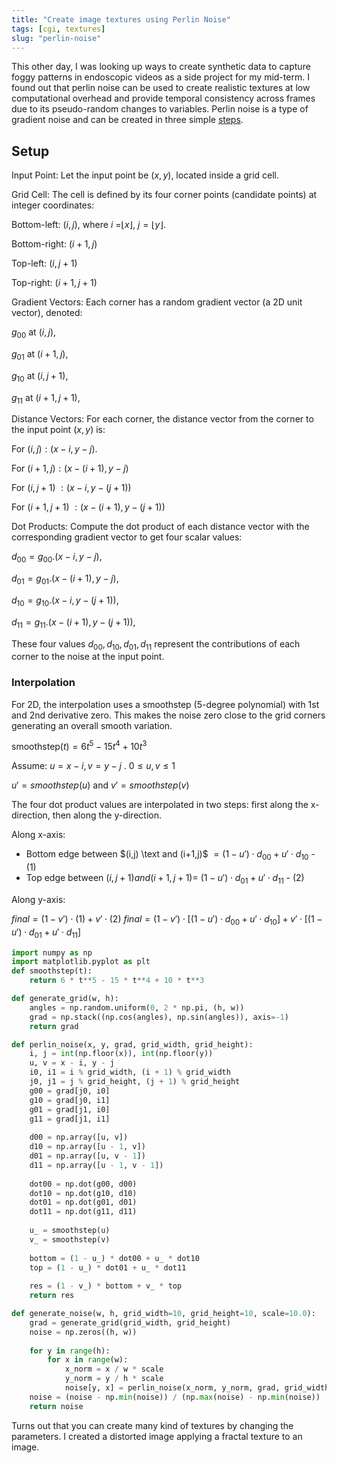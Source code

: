 ```yaml
---
title: "Create image textures using Perlin Noise"
tags: [cgi, textures]
slug: "perlin-noise"
---
```


This other day, I was looking up ways to create synthetic data to capture foggy patterns in endoscopic videos as a side project for my mid-term. I found out that perlin noise can be used to create realistic textures at low computational overhead and provide temporal consistency across frames due to its pseudo-random changes to variables. Perlin noise is a type of gradient noise and can be created in three simple [steps](https://en.wikipedia.org/wiki/Perlin_noise#Algorithm_detail).

## Setup

Input Point: Let the input point be $(x,y)$, located inside a grid cell.

Grid Cell: The cell is defined by its four corner points (candidate points) at integer coordinates:

Bottom-left: $(i,j)$, where $i$ =$⌊x⌋$,  $j=⌊y⌋$.

Bottom-right: $(i+1,j)$

Top-left: $(i, j+1)$

Top-right: $(i+1,j+1)$

Gradient Vectors: Each corner has a random gradient vector (a 2D unit vector), denoted:

$g_{00}$ at $(i,j)$,

$g_{01}$ at $(i+1,j)$,

$g_{10}$ at $(i,j+1)$,

$g_{11}$ at $(i+1,j+1)$,

Distance Vectors: For each corner, the distance vector from the corner to the input point $(x,y)$ is:

For $(i,j):(x-i,y-j)$.

For $(i+1,j):(x-(i+1),y-j)$

For $(i,j+1)$ $:(x-i, y-(j+1))$ 

For $(i+1,j+1)$ $:(x-(i+1),y-(j+1))$

Dot Products: Compute the dot product of each distance vector with the corresponding gradient vector to get four scalar values:

$d_{00} = g_{00}.(x-i, y-j),$

$d_{01} = g_{01}.(x-(i+1), y-j),$

$d_{10} = g_{10}.(x-i, y-(j+1)),$

$d_{11} = g_{11}.(x-(i+1), y-(j+1)),$

These four values $d_{00},d_{10},d_{01},d_{11}$ represent the contributions of each corner to the noise at the input point.

### Interpolation

For 2D, the interpolation uses a smoothstep (5-degree polynomial) with 1st and 2nd derivative zero. This makes the noise zero close to the grid corners generating an overall smooth variation.

$\text{smoothstep}(t) = 6t^5 - 15t^4 + 10t^3$

Assume: $u=x−i,v=y−j$ .               $0≤u, v ≤ 1$ 

$u' = smoothstep(u)$ and $v'=smoothstep(v)$

The four dot product values are interpolated in two steps: first along the x-direction, then along the y-direction.

Along x-axis:

- Bottom edge between $(i,j) \text and (i+1,j)$   $=(1−u')⋅d_{00}+u'⋅d_{10}$    -    (1)
- Top edge between $(i,j+1) and (i+1,j+1) =$  $(1−u')⋅d_{01}+u'⋅d_{11}$      -    (2)

Along y-axis:

$final=(1−v')⋅(1) +v'⋅(2)$
$final=(1−v')⋅[(1−u')⋅d_{00}+u'⋅d_{10}]+v'⋅[(1−u')⋅d_{01}+u'⋅d_{11}]$

```python
import numpy as np
import matplotlib.pyplot as plt
def smoothstep(t):
    return 6 * t**5 - 15 * t**4 + 10 * t**3

def generate_grid(w, h):
    angles = np.random.uniform(0, 2 * np.pi, (h, w))
    grad = np.stack((np.cos(angles), np.sin(angles)), axis=-1)
    return grad

def perlin_noise(x, y, grad, grid_width, grid_height):
    i, j = int(np.floor(x)), int(np.floor(y))
    u, v = x - i, y - j
    i0, i1 = i % grid_width, (i + 1) % grid_width
    j0, j1 = j % grid_height, (j + 1) % grid_height
    g00 = grad[j0, i0]  
    g10 = grad[j0, i1]  
    g01 = grad[j1, i0]  
    g11 = grad[j1, i1]
    
    d00 = np.array([u, v])      
    d10 = np.array([u - 1, v])  
    d01 = np.array([u, v - 1])  
    d11 = np.array([u - 1, v - 1]) 
    
    dot00 = np.dot(g00, d00)
    dot10 = np.dot(g10, d10)
    dot01 = np.dot(g01, d01)
    dot11 = np.dot(g11, d11)
    
    u_ = smoothstep(u)
    v_ = smoothstep(v)
    
    bottom = (1 - u_) * dot00 + u_ * dot10
    top = (1 - u_) * dot01 + u_ * dot11
    
    res = (1 - v_) * bottom + v_ * top
    return res

def generate_noise(w, h, grid_width=10, grid_height=10, scale=10.0):
    grad = generate_grid(grid_width, grid_height)
    noise = np.zeros((h, w))
    
    for y in range(h):
        for x in range(w):
            x_norm = x / w * scale
            y_norm = y / h * scale
            noise[y, x] = perlin_noise(x_norm, y_norm, grad, grid_width, grid_height)
    noise = (noise - np.min(noise)) / (np.max(noise) - np.min(noise))
    return noise
```

Turns out that you can create many kind of textures by changing the parameters. I created a distorted image applying a fractal texture to an image.




